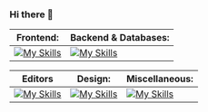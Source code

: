 ### Hi there 👋


| Frontend: | Backend & Databases: |
| --- | --- |
| [![My Skills](https://skillicons.dev/icons?i=html,css,js,react,vite,bootstrap,alpinej)](https://skillicons.dev) | [![My Skills](https://skillicons.dev/icons?i=java,laravel,php,py,mysql,postgres)](https://skillicons.dev) |


| Editors | Design: | Miscellaneous: |
| --- | --- | --- |
| [![My Skills](https://skillicons.dev/icons?i=vscode,idea,webstorm)](https://skillicons.dev) | [![My Skills](https://skillicons.dev/icons?i=ai,ps,figma)](https://skillicons.dev) | [![My Skills](https://skillicons.dev/icons?i=bitbucket,github,npm)](https://skillicons.dev) |


<!--
**Lucinde/Lucinde** is a ✨ _special_ ✨ repository because its `README.md` (this file) appears on your GitHub profile.

Here are some ideas to get you started:

- 🔭 I’m currently working on ...
- 🌱 I’m currently learning ...
- 👯 I’m looking to collaborate on ...
- 🤔 I’m looking for help with ...
- 💬 Ask me about ...
- 📫 How to reach me: ...
- 😄 Pronouns: ...
- ⚡ Fun fact: ...
-->
